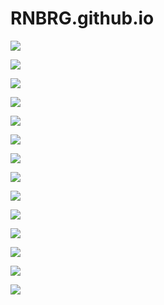 # RNBRG.github.io


![](5shapes.gif)

![](collection_gif.gif)

![](easytobuild.gif)

![](easytobuild_gif_02.gif)





![](695px_collection_gif_02.gif)

![](695px_collection_gif_03.gif)

![](695px_5shapes.gif)

![](695px_5shapes_02.gif)

![](695px_5shapes_02.gif)

![](avalanche_onboarding-01.png)

![](avalanche_onboarding-02.png)

![](avalanche_onboarding-03.png)

![](Avalanche_avatar_red_small.png)

![](Avalanche_avatar_red.jpg)
